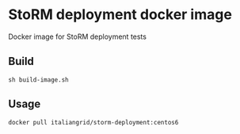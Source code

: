 # StoRM deployment docker image

Docker image for StoRM deployment tests

## Build

```
sh build-image.sh
```

## Usage

```
docker pull italiangrid/storm-deployment:centos6
```